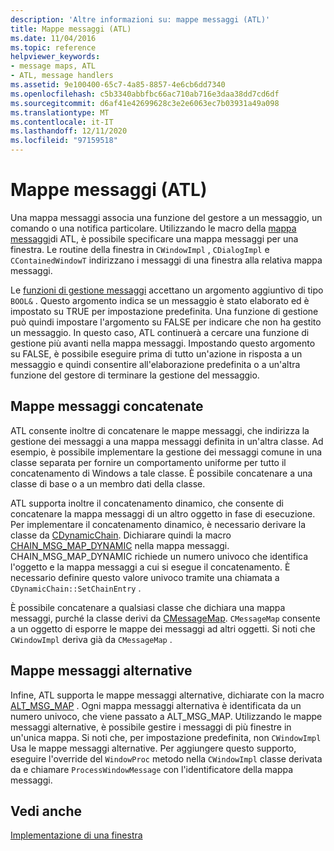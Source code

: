 ```yaml
---
description: 'Altre informazioni su: mappe messaggi (ATL)'
title: Mappe messaggi (ATL)
ms.date: 11/04/2016
ms.topic: reference
helpviewer_keywords:
- message maps, ATL
- ATL, message handlers
ms.assetid: 9e100400-65c7-4a85-8857-4e6cb6dd7340
ms.openlocfilehash: c5b3340abbfbc66ac710ab716e3daa38dd7cd6df
ms.sourcegitcommit: d6af41e42699628c3e2e6063ec7b03931a49a098
ms.translationtype: MT
ms.contentlocale: it-IT
ms.lasthandoff: 12/11/2020
ms.locfileid: "97159518"
---
```

# <a name="message-maps-atl"></a>Mappe messaggi (ATL)

Una mappa messaggi associa una funzione del gestore a un messaggio, un comando o una notifica particolare. Utilizzando le macro della [mappa messaggi](../atl/reference/message-map-macros-atl.md)di ATL, è possibile specificare una mappa messaggi per una finestra. Le routine della finestra in `CWindowImpl` , `CDialogImpl` e `CContainedWindowT` indirizzano i messaggi di una finestra alla relativa mappa messaggi.

Le [funzioni di gestione messaggi](../atl/message-handler-functions.md) accettano un argomento aggiuntivo di tipo `BOOL&` . Questo argomento indica se un messaggio è stato elaborato ed è impostato su TRUE per impostazione predefinita. Una funzione di gestione può quindi impostare l'argomento su FALSE per indicare che non ha gestito un messaggio. In questo caso, ATL continuerà a cercare una funzione di gestione più avanti nella mappa messaggi. Impostando questo argomento su FALSE, è possibile eseguire prima di tutto un'azione in risposta a un messaggio e quindi consentire all'elaborazione predefinita o a un'altra funzione del gestore di terminare la gestione del messaggio.

## <a name="chained-message-maps"></a>Mappe messaggi concatenate

ATL consente inoltre di concatenare le mappe messaggi, che indirizza la gestione dei messaggi a una mappa messaggi definita in un'altra classe. Ad esempio, è possibile implementare la gestione dei messaggi comune in una classe separata per fornire un comportamento uniforme per tutto il concatenamento di Windows a tale classe. È possibile concatenare a una classe di base o a un membro dati della classe.

ATL supporta inoltre il concatenamento dinamico, che consente di concatenare la mappa messaggi di un altro oggetto in fase di esecuzione. Per implementare il concatenamento dinamico, è necessario derivare la classe da [CDynamicChain](../atl/reference/cdynamicchain-class.md). Dichiarare quindi la macro [CHAIN_MSG_MAP_DYNAMIC](reference/message-map-macros-atl.md#chain_msg_map_dynamic) nella mappa messaggi. CHAIN_MSG_MAP_DYNAMIC richiede un numero univoco che identifica l'oggetto e la mappa messaggi a cui si esegue il concatenamento. È necessario definire questo valore univoco tramite una chiamata a `CDynamicChain::SetChainEntry` .

È possibile concatenare a qualsiasi classe che dichiara una mappa messaggi, purché la classe derivi da [CMessageMap](../atl/reference/cmessagemap-class.md). `CMessageMap` consente a un oggetto di esporre le mappe dei messaggi ad altri oggetti. Si noti che `CWindowImpl` deriva già da `CMessageMap` .

## <a name="alternate-message-maps"></a>Mappe messaggi alternative

Infine, ATL supporta le mappe messaggi alternative, dichiarate con la macro [ALT_MSG_MAP](reference/message-map-macros-atl.md#alt_msg_map) . Ogni mappa messaggi alternativa è identificata da un numero univoco, che viene passato a ALT_MSG_MAP. Utilizzando le mappe messaggi alternative, è possibile gestire i messaggi di più finestre in un'unica mappa. Si noti che, per impostazione predefinita, non `CWindowImpl` Usa le mappe messaggi alternative. Per aggiungere questo supporto, eseguire l'override del `WindowProc` metodo nella `CWindowImpl` classe derivata da e chiamare `ProcessWindowMessage` con l'identificatore della mappa messaggi.

## <a name="see-also"></a>Vedi anche

[Implementazione di una finestra](../atl/implementing-a-window.md)
